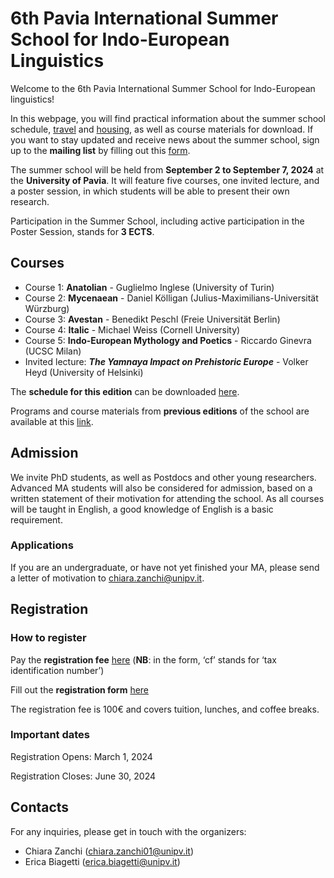 # 6th Pavia International Summer School for Indo-European Linguistics


Welcome to the 6th Pavia International Summer School for Indo-European linguistics!

In this webpage, you will find practical information about the summer school schedule, [travel](getting_to_pv.md) and [housing](https://github.com/unipv-larl/6th-Pavia-International-Summer-School-for-Indo-European-Linguistics/blob/main/Housing.pdf), as well as course materials for download.
If you want to stay updated and receive news about the summer school, sign up to the **mailing list** by filling out this [form](https://forms.gle/2NhkVYcjGFwPLg546).

The summer school will be held from **September 2 to September 7, 2024** at the **University of Pavia**. It will feature five courses, one invited lecture, and a poster session, in which students will be able to present their own research.

Participation in the Summer School, including active participation in the Poster Session, stands for **3 ECTS**.

## Courses

- Course 1: **Anatolian** - Guglielmo Inglese (University of Turin)
- Course 2: **Mycenaean** - Daniel Kölligan (Julius-Maximilians-Universität Würzburg)
- Course 3: **Avestan** - Benedikt Peschl (Freie Universität Berlin)
- Course 4: **Italic** - Michael Weiss (Cornell University)
- Course 5: **Indo-European Mythology and Poetics** - Riccardo Ginevra (UCSC Milan)
- Invited lecture: ***The Yamnaya Impact on Prehistoric Europe*** - Volker Heyd (University of Helsinki)

The **schedule for this edition** can be downloaded [here](https://github.com/unipv-larl/6th-Pavia-International-Summer-School-for-Indo-European-Linguistics/blob/main/Course-schedule_2024.pdf).

Programs and course materials from **previous editions** of the school are available at this [link](http://indoeuropean.wikidot.com).

## Admission

We invite PhD students, as well as Postdocs and other young researchers. Advanced MA students will also be considered for admission, based on a written statement of their motivation for attending the school. As all courses will be taught in English, a good knowledge of English is a basic requirement. 

### Applications

If you are an undergraduate, or have not yet finished your MA, please send a letter of motivation to chiara.zanchi@unipv.it.

## Registration 

### How to register 

Pay the **registration fee** [here](https://unipv.pagoatenei.cineca.it/frontoffice/modellopagamento?id=1424&lang=it) (**NB**: in the form, ‘cf’ stands for ‘tax identification number’) 

Fill out the **registration form** [here](https://forms.gle/rUU3DteHzk7xCAVU8)

The registration fee is 100€ and covers tuition, lunches, and coffee breaks.

### Important dates
Registration Opens: March 1, 2024

Registration Closes: June 30, 2024

## Contacts
For any inquiries, please get in touch with the organizers:
- Chiara Zanchi (chiara.zanchi01@unipv.it)
- Erica Biagetti (erica.biagetti@unipv.it)


